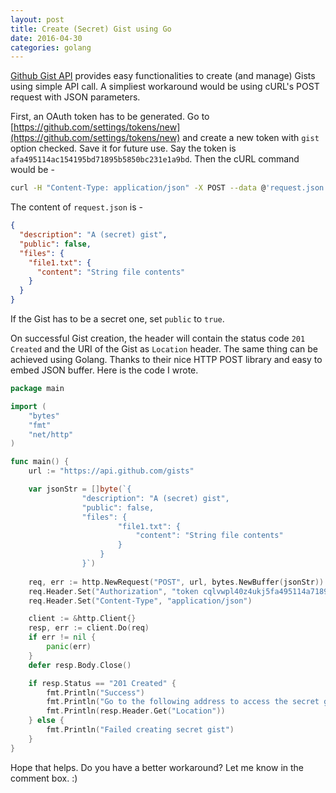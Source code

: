 ```yaml
---
layout: post
title: Create (Secret) Gist using Go
date: 2016-04-30
categories: golang
---
```


[Github Gist API](https://developer.github.com/v3/gists/) provides easy functionalities to create (and manage) Gists using simple API call. A simpliest workaround would be using cURL's POST request with JSON parameters.

First, an OAuth token has to be generated. Go to [https://github.com/settings/tokens/new](https://github.com/settings/tokens/new) and create a new token with `gist` option checked. Save it for future use. Say the token is `afa495114ac154195bd71895b5850bc231e1a9bd`. Then the cURL command would be -

```bash
curl -H "Content-Type: application/json" -X POST --data @'request.json' -H "Authorization: token afa495114ac154195bd71895b5850bc231e1a9bd" https://api.github.com/gists -I
```

The content of `request.json` is -

```json
{
  "description": "A (secret) gist",
  "public": false,
  "files": {
    "file1.txt": {
      "content": "String file contents"
    }
  }
}
```

If the Gist has to be a secret one, set `public` to `true`.

On successful Gist creation, the header will contain the status code `201 Created` and the URI of the Gist as `Location` header. The same thing can be achieved using Golang. Thanks to their nice HTTP POST library and easy to embed JSON buffer. Here is the code I wrote.

```go
package main

import (
    "bytes"
    "fmt"
    "net/http"
)

func main() {
    url := "https://api.github.com/gists"

    var jsonStr = []byte(`{
                "description": "A (secret) gist",
                "public": false,
                "files": {
                        "file1.txt": {
                            "content": "String file contents"
                        }
                    }
                }`)
    
    req, err := http.NewRequest("POST", url, bytes.NewBuffer(jsonStr))
    req.Header.Set("Authorization", "token cqlvwpl40z4ukj5fa495114a71895b5850bc29bd") // The token
    req.Header.Set("Content-Type", "application/json")

    client := &http.Client{}
    resp, err := client.Do(req)
    if err != nil {
        panic(err)
    }
    defer resp.Body.Close()

    if resp.Status == "201 Created" {
        fmt.Println("Success")
        fmt.Println("Go to the following address to access the secret gist")
        fmt.Println(resp.Header.Get("Location"))
    } else {
        fmt.Println("Failed creating secret gist")
    }
}
```

Hope that helps. Do you have a better workaround? Let me know in the comment box. :)
